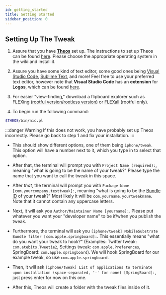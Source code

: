 ```yaml
---
id: getting_started
title: Getting Started
sidebar_position: 0
---
```


## Setting Up The Tweak

1. Assure that you have [**Theos**](https://theos.dev) set up. The instructions to set up Theos can be found [here](https://theos.dev/docs/installation). Please choose the appropriate operating system in the wiki and install it.

2. Assure you have some kind of text editor, some good ones being [Visual Studio Code](https://code.visualstudio.com), [Sublime Text](https://www.sublimetext.com), and more! Feel free to use your preferred text editor, however note that **Visual Studio Code** has an **extension** for **Logos**, which can be found [here](https://marketplace.visualstudio.com/items?itemName=tale.logos-vscode).

3. For easier "view-finding," download a flipboard explorer such as FLEXing ([rootful version](https://github.com/NSExceptional/FLEXing/releases/tag/1.2.0)/[rootless version](https://github.com/PoomSmart/FLEXing/releases/tag/1.5.0)) or [FLEXall](https://DGh0st.github.io/) (rootful only).

4. To begin run the following command:

```bash
$THEOS/bin/nic.pl
```

:::danger Warning
If this does not work, you have probably set up Theos incorrectly. Please go back to step 1 and fix your installation.
:::

- This should show different options, one of them being `iphone/tweak`. This option will have a number next to it, which you type in to select that option.

- After that, the terminal will prompt you with `Project Name (required):`, meaning "what is going to be the name of your tweak?" Please type the name that you want to call the tweak in this space.

- After _that_, the terminal will prompt you with `Package Name [com.yourcompany.testtweak]:`, meaning "what is going to be the [Bundle ID](https://developer.apple.com/documentation/appstoreconnectapi/bundle_ids) of your tweak?" Most likely it will be `com.yourname.yourtweakname`. Note that it cannot contain any uppercase letters.

- Next, it will ask you `Author/Maintainer Name [yourname]:`. Please put whatever you want your "developer name" to be if/when you publish the tweak.

- Furthermore, the terminal will ask you `[iphone/tweak] MobileSubstrate Bundle filter [com.apple.springboard]:`. This essentially means "what do you want your tweak to hook?" (Examples: Twitter tweak: `com.atebits.Tweetie2`, Settings tweak: `com.apple.Preferences`, SpringBoard: `com.apple.springboard`). We will hook SpringBoard for our example tweak, so use `com.apple.springboard`.

- Then, it will ask `[iphone/tweak] List of applications to terminate upon installation (space-separated, '-' for none) [SpringBoard]:`, just press enter for now on this one.

- After this, Theos will create a folder with the tweak files inside of it.

